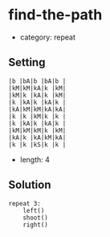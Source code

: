 # find-the-path
- category: repeat

## Setting

```
|b |bA|b |bA|b |
|kM|kM|kA|k |kM|
|kM|k |kA|k |kM|
|k |kA|k |kA|k |
|kA|kM|kM|kA|kA|
|k |k |kM|k |k |
|k |kA|k |kA|k |
|kM|kM|kM|k |kM|
|kA|k |kA|kM|kA|
|k |k |kS|k |k |
```

- length: 4

## Solution

```
repeat 3:
    left()
    shoot()
    right()
```
